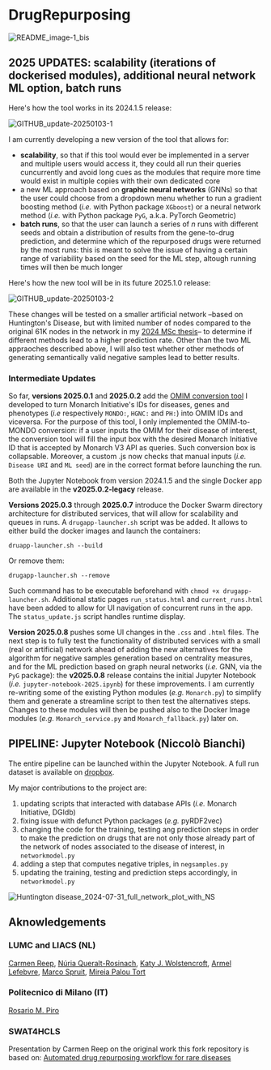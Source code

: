 # DrugRepurposing

![README_image-1_bis](https://github.com/NCMBianchi/DrugRepurposing/assets/111352723/7db18469-0998-42f7-8bb2-23ee2af35f3c)

## 2025 UPDATES: scalability (iterations of dockerised modules), additional neural network ML option, batch runs

Here's how the tool works in its 2024.1.5 release:

![GITHUB_update-20250103-1](https://github.com/user-attachments/assets/88773663-84a1-422f-bf92-1e0a926bcf2d)

I am currently developing a new version of the tool that allows for:
- **scalability**, so that if this tool would ever be implemented in a server and multiple users would access it, they could all run their queries cuncurrently and avoid long cues as the modules that require more time would exist in multiple copies with their own dedicated core
- a new ML approach based on **graphic neural networks** (GNNs) so that the user could choose from a dropdown menu whether to run a gradient boosting method (*i.e.* with Python package `XGboost`) or a neural network method (*i.e.* with Python package `PyG`, a.k.a. PyTorch Geometric)
- **batch runs**, so that the user can launch a series of *n* runs with different seeds and obtain a distribution of results from the gene-to-drug prediction, and determine which of the repurposed drugs were returned by the most runs: this is meant to solve the issue of having a certain range of variability based on the seed for the ML step, altough running times will then be much longer

Here's how the new tool will be in its future 2025.1.0 release:

![GITHUB_update-20250103-2](https://github.com/user-attachments/assets/cd844433-c210-4791-94b4-ec6acc236cf3)

These changes will be tested on a smaller artificial network –based on Huntington's Disease, but with limited number of nodes compared to the original 61K nodes in the network in my [2024 MSc thesis](https://www.dropbox.com/scl/fi/6vzgfld7riqb19hm5wj6u/DRUG_REPURPOSING_thesis_Premium.pdf?rlkey=y9xm7zuxm4q035byvhe496m9k&dl=0)– to determine if different methods lead to a higher prediction rate. Other than the two ML appraoches described above, I will also test whether other methods of generating semantically valid negative samples lead to better results.

### Intermediate Updates
So far, **versions 2025.0.1** and **2025.0.2** add the [OMIM conversion tool](https://github.com/NCMBianchi/OMIM-converter) I developed to turn Monarch Initiative's IDs for diseases, genes and phenotypes (*i.e* respectively `MONDO:`, `HGNC:` and `PH:`) into OMIM IDs and viceversa. For the purpose of this tool, I only implemented the OMIM-to-MONDO conversion: if a user inputs the OMIM for their disease of interest, the conversion tool will fill the input box with the desired Monarch Initiative ID that is accepted by Monarch V3 API as queries. Such conversion box is collapsable. Moreover, a custom .js now checks that manual inputs (*i.e.* `Disease URI` and `ML seed`) are in the correct format before launching the run.

Both the Jupyter Notebook from version 2024.1.5 and the single Docker app are available in the **v2025.0.2-legacy** release.

**Versions 2025.0.3** through **2025.0.7** introduce the Docker Swarm directory architecture for distributed services, that will allow for scalability and queues in runs. A `drugapp-launcher.sh` script was be added. It allows to either build the docker images and launch the containers:

```
druapp-launcher.sh --build
```

Or remove them:

```
drugapp-launcher.sh --remove
```

Such command has to be executable beforehand with ```chmod +x drugapp-launcher.sh```. Additional static pages `run_status.html` and `current_runs.html` have been added to allow for UI navigation of concurrent runs in the app. The `status_update.js` script handles runtime display.

**Version 2025.0.8** pushes some UI changes in the `.css` and `.html` files. The next step is to fully test the functionality of distributed services with a small (real or artificial) network ahead of adding the new alternatives for the algorithm for negative samples generation based on centrality measures, and for the ML prediction based on graph neural networks (_i.e._ GNN, via the `PyG` package): the **v2025.0.8** release contains the initial Jupyter Notebook (*i.e.* `jupyter-notebook-2025.ipynb`) for these improvements. I am currently re-writing some of the existing Python modules (*e.g.* `Monarch.py`) to simplify them and generate a streamline script to then test the alternatives steps. Changes to these modules will then be pushed also to the Docker Image modules (*e.g.* `Monarch_service.py` and `Monarch_fallback.py`) later on.

## PIPELINE: Jupyter Notebook (Niccolò Bianchi)
The entire pipeline can be launched within the Jupyter Notebook. A full run dataset is available on [dropbox](https://www.dropbox.com/scl/fi/prvqajjau227741z5ve91/data.7z?rlkey=qjumdz9r93y0yv6mhc21a7bir&st=jqsfgypj&dl=0).

My major contributions to the project are:
1. updating scripts that interacted with database APIs (<i>i.e.</i> Monarch Initiative, DGIdb)
2. fixing issue with defunct Python packages (<i>e.g.</i> pyRDF2vec)
3. changing the code for the training, testing ang prediction steps in order to make the prediction on drugs that are not only those already part of the network of nodes associated to the disease of interest, in ```networkmodel.py```
4. adding a step that computes negative triples, in ```negsamples.py```
5. updating the training, testing and prediction steps accordingly, in ```networkmodel.py```

![Huntington disease_2024-07-31_full_network_plot_with_NS](https://github.com/user-attachments/assets/eed9bbfc-5168-4a6b-a19c-ba7b2e91c25e)

## Aknowledgements
### LUMC and LIACS (NL)
[Carmen Reep](https://www.researchgate.net/profile/Carmen-Reep), [Núria Queralt-Rosinach](https://www.researchgate.net/scientific-contributions/Nuria-Queralt-Rosinach-2198951627), [Katy J. Wolstencroft](https://www.researchgate.net/profile/Katy-Wolstencroft), [Armel Lefebvre](https://0-scholar-google-com.brum.beds.ac.uk/citations?user=O363fEMAAAAJ&hl=en), [Marco Spruit](https://scholar.google.com/citations?user=GFvyyeAAAAAJ), [Mireia Palou Tort](https://nl.linkedin.com/in/mireia-palou-tort-295909198)

### Politecnico di Milano (IT)
[Rosario M. Piro](https://scholar.google.com/citations?user=HuNyLrcAAAAJ)

### SWAT4HCLS
Presentation by Carmen Reep on the original work this fork repository is based on: [Automated drug repurposing workflow for rare diseases](https://youtu.be/RsfUrRhZAso?si=Og1z1RdPaukpPIbP)
